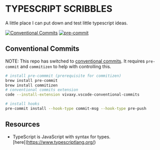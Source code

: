 # TYPESCRIPT SCRIBBLES

A little place I can put down and test little typescript ideas.

[![Conventional Commits](https://img.shields.io/badge/Conventional%20Commits-1.0.0-%23FE5196?logo=conventionalcommits&logoColor=white)](https://conventionalcommits.org) [![pre-commit](https://img.shields.io/badge/pre--commit-enabled-brightgreen?logo=pre-commit)](https://github.com/pre-commit/pre-commit)

## Conventional Commits

NOTE: This repo has switched to [conventional commits](https://www.conventionalcommits.org/en/v1.0.0). It requires `pre-commit` and `commitizen` to help with controlling this.

```sh
# install pre-commmit (prerequisite for commitizen)
brew install pre-commit
brew install commitizen
# conventional commits extension
code --install-extension vivaxy.vscode-conventional-commits

# install hooks
pre-commit install --hook-type commit-msg --hook-type pre-push
```

## Resources

- TypeScript is JavaScript with syntax for types. [here[(https://www.typescriptlang.org/)
